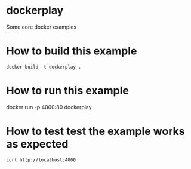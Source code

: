 # dockerplay
Some core docker examples

# How to build this example
```
docker build -t dockerplay .
```

# How to run this example 
docker run -p 4000:80 dockerplay

# How to test test the example works as expected
```
curl http://localhost:4000
```
